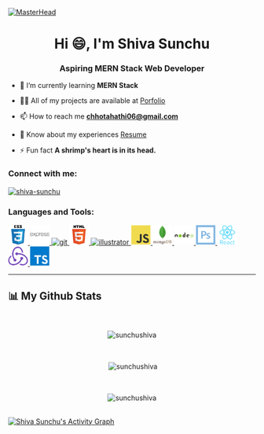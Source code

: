 [![MasterHead](https://camo.githubusercontent.com/5dc6ee33381917e41fc9c4951799268998f11a9b864399bf79a0842e4f9b194d/68747470733a2f2f692e696d6775722e636f6d2f315a76566b44632e676966)](https://sunchushiva.github.io/)
<h1 align="center">Hi 😄, I'm Shiva Sunchu</h1>
<h3 align="center">Aspiring MERN Stack Web Developer</h3>



- 🌱 I’m currently learning **MERN Stack**

- 👨‍💻 All of my projects are available at <a href="https://sunchu-shiva-portfolio.vercel.app/">Porfolio</a>

- 📫 How to reach me **chhotahathi06@gmail.com**

- 📄 Know about my experiences <a href="https://drive.google.com/file/d/1WcWvId2_Vcy00HXwdh8pszLEz27RP64W/view?usp=drive_link">Resume</a>

- ⚡ Fun fact **A shrimp's heart is in its head.**

<h3 align="left">Connect with me:</h3>
<p align="left">
<a href="https://linkedin.com/in/shiva-sunchu" target="blank"><img align="center" src="https://raw.githubusercontent.com/rahuldkjain/github-profile-readme-generator/master/src/images/icons/Social/linked-in-alt.svg" alt="shiva-sunchu" height="30" width="40" /></a>
</p>

<h3 align="left">Languages and Tools:</h3>
<p align="left"> <a href="https://www.w3schools.com/css/" target="_blank" rel="noreferrer"> <img src="https://raw.githubusercontent.com/devicons/devicon/master/icons/css3/css3-original-wordmark.svg" alt="css3" width="40" height="40"/> </a> <a href="https://expressjs.com" target="_blank" rel="noreferrer"> <img src="https://raw.githubusercontent.com/devicons/devicon/master/icons/express/express-original-wordmark.svg" alt="express" width="40" height="40"/> </a> <a href="https://git-scm.com/" target="_blank" rel="noreferrer"> <img src="https://www.vectorlogo.zone/logos/git-scm/git-scm-icon.svg" alt="git" width="40" height="40"/> </a> <a href="https://www.w3.org/html/" target="_blank" rel="noreferrer"> <img src="https://raw.githubusercontent.com/devicons/devicon/master/icons/html5/html5-original-wordmark.svg" alt="html5" width="40" height="40"/> </a> <a href="https://www.adobe.com/in/products/illustrator.html" target="_blank" rel="noreferrer"> <img src="https://www.vectorlogo.zone/logos/adobe_illustrator/adobe_illustrator-icon.svg" alt="illustrator" width="40" height="40"/> </a> <a href="https://developer.mozilla.org/en-US/docs/Web/JavaScript" target="_blank" rel="noreferrer"> <img src="https://raw.githubusercontent.com/devicons/devicon/master/icons/javascript/javascript-original.svg" alt="javascript" width="40" height="40"/> </a> <a href="https://www.mongodb.com/" target="_blank" rel="noreferrer"> <img src="https://raw.githubusercontent.com/devicons/devicon/master/icons/mongodb/mongodb-original-wordmark.svg" alt="mongodb" width="40" height="40"/> </a> <a href="https://nodejs.org" target="_blank" rel="noreferrer"> <img src="https://raw.githubusercontent.com/devicons/devicon/master/icons/nodejs/nodejs-original-wordmark.svg" alt="nodejs" width="40" height="40"/> </a> <a href="https://www.photoshop.com/en" target="_blank" rel="noreferrer"> <img src="https://raw.githubusercontent.com/devicons/devicon/master/icons/photoshop/photoshop-line.svg" alt="photoshop" width="40" height="40"/> </a> <a href="https://reactjs.org/" target="_blank" rel="noreferrer"> <img src="https://raw.githubusercontent.com/devicons/devicon/master/icons/react/react-original-wordmark.svg" alt="react" width="40" height="40"/> </a> <a href="https://redux.js.org" target="_blank" rel="noreferrer"> <img src="https://raw.githubusercontent.com/devicons/devicon/master/icons/redux/redux-original.svg" alt="redux" width="40" height="40"/> </a> <a href="https://www.typescriptlang.org/" target="_blank" rel="noreferrer"> <img src="https://raw.githubusercontent.com/devicons/devicon/master/icons/typescript/typescript-original.svg" alt="typescript" width="40" height="40"/> </a> </p>
<hr />
<h2>📊 My Github Stats</h2><br>
<p align="center"><img align="center" src="https://github-readme-stats.vercel.app/api/top-langs?username=sunchushiva&show_icons=true&locale=en&layout=compact&bg_color=0D1117&theme=react&hide_border=true" alt="sunchushiva" /></p><br>
<p align="center">&nbsp;<img align="center" src="https://github-readme-stats.vercel.app/api?username=sunchushiva&show_icons=true&locale=en&theme=react&hide_border=true&bg_color=0D1117" alt="sunchushiva"/></p><br>

<!-- <p align="center"><img align="center" src="https://github-readme-streak-stats.herokuapp.com/?user=sunchushiva&theme=react&hide_border=true&bg_color=0D1117" alt="sunchushiva" /></p><br> -->

 <p align="center"> <img align="center" src="https://github-readme-streak-stats.herokuapp.com/?user=sunchushiva&theme=react&bg_color=0D1117" alt="sunchushiva"  /></p><br>
<a href="https://github.com/Shiva-Sunchu/github-readme-activity-graph"><img alt="Shiva Sunchu's Activity Graph" src="https://github-readme-activity-graph.cyclic.app/graph?username=sunchushiva&bg_color=0D1117&color=5BCDEC&line=5BCDEC&point=FFFFFF&hide_border=true" /></a>
<br>
